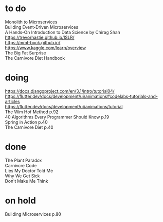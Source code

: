 # to do    
Monolith to Microservices  
Building Event-Driven Microservices  
A Hands-On Introduction to Data Science by Chirag Shah  
https://trevorhastie.github.io/ISLR/  
https://mml-book.github.io/  
https://www.kaggle.com/learn/overview  
The Big Fat Surprise  
The Carnivore Diet Handbook  
# doing
https://docs.djangoproject.com/en/3.1/intro/tutorial04/  
https://flutter.dev/docs/development/ui/animations#codelabs-tutorials-and-articles  
https://flutter.dev/docs/development/ui/animations/tutorial  
The Wim Hof Method p.92  
40 Algorithms Every Programmer Should Know p.19  
Spring in Action p.40    
The Carnivore Diet p.40  
# done
The Plant Paradox  
Carnivore Code  
Lies My Doctor Told Me  
Why We Get Sick  
Don't Make Me Think  
# on hold
Building Microservices p.80  
